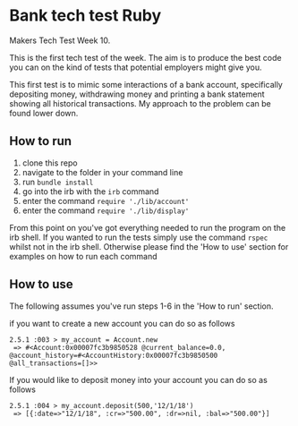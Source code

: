 # Bank tech test Ruby

Makers Tech Test Week 10.

This is the first tech test of the week. The aim is to produce the best code you can on the kind of tests that potential employers might give you.

This first test is to mimic some interactions of a bank account, specifically depositing money, withdrawing money and printing a bank statement showing all historical transactions. My approach to the problem can be found lower down.

## How to run

1. clone this repo
2. navigate to the folder in your command line
3. run `bundle install`
4. go into the irb with the `irb` command
5. enter the command `require './lib/account'`
6. enter the command `require './lib/display'`

From this point on you've got everything needed to run the program on the irb shell. If you wanted to run the tests simply use the command `rspec` whilst not in the irb shell. Otherwise please find the 'How to use' section for examples on how to run each command

## How to use

The following assumes you've run steps 1-6 in the 'How to run' section.

if you want to create a new account you can do so as follows
```
2.5.1 :003 > my_account = Account.new
 => #<Account:0x00007fc3b9850528 @current_balance=0.0, @account_history=#<AccountHistory:0x00007fc3b9850500 @all_transactions=[]>>
```

If you would like to deposit money into your account you can do so as follows
```
2.5.1 :004 > my_account.deposit(500,'12/1/18')
 => [{:date=>"12/1/18", :cr=>"500.00", :dr=>nil, :bal=>"500.00"}]
```
